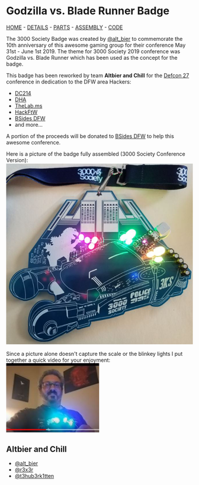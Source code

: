 # Godzilla vs. Blade Runner Badge

[HOME](/) - [DETAILS](3kbadge_details.md) - [PARTS](3kbadge_components.md) - [ASSEMBLY](3kbadge_assembly.md) - [CODE](3kbadge_code.md)

The 3000 Society Badge was created by [@alt_bier](https://twitter.com/alt_bier) to commemorate the 10th anniversary of this awesome gaming group for their conference May 31st - June 1st 2019.
The theme for 3000 Society 2019 conference was Godzilla vs. Blade Runner which has been used as the concept for the badge.

This badge has been reworked by team **Altbier and Chill** for the [Defcon 27](https://www.defcon.org/html/defcon-27/dc-27-index.html) conference in dedication to the DFW area Hackers:

* [DC214](http://dc214.org/)
* [DHA](https://www.dallashackers.com/)
* [TheLab.ms](https://thelab.ms/)
* [HackFtW](https://www.meetup.com/HackFtW/)
* [BSides DFW](http://www.bsidesdfw.com/)
* and more...

A portion of the proceeds will be donated to [BSides DFW](http://www.bsidesdfw.com/) to help this awesome conference.

Here is a picture of the badge fully assembled (3000 Society Conference Version):
![3kbadge](3kbadge.JPG)

Since a picture alone doesn't capture the scale or the blinkey lights I put together a quick video for your enjoyment:
[![Badge Video](video_thumb.JPG)](https://youtu.be/W0jq3bSK5AE)

## Altbier and Chill

* [@alt_bier](https://twitter.com/alt_bier)
* [@r3x3r](https://twitter.com/r3x3r)
* [@t3hub3rk1tten](https://twitter.com/t3hub3rk1tten)
